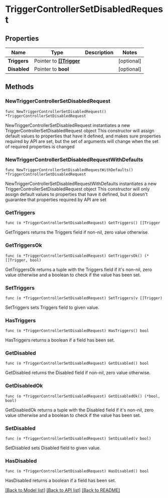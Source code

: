 # TriggerControllerSetDisabledRequest

## Properties

Name | Type | Description | Notes
------------ | ------------- | ------------- | -------------
**Triggers** | Pointer to [**[]Trigger**](Trigger.md) |  | [optional] 
**Disabled** | Pointer to **bool** |  | [optional] 

## Methods

### NewTriggerControllerSetDisabledRequest

`func NewTriggerControllerSetDisabledRequest() *TriggerControllerSetDisabledRequest`

NewTriggerControllerSetDisabledRequest instantiates a new TriggerControllerSetDisabledRequest object
This constructor will assign default values to properties that have it defined,
and makes sure properties required by API are set, but the set of arguments
will change when the set of required properties is changed

### NewTriggerControllerSetDisabledRequestWithDefaults

`func NewTriggerControllerSetDisabledRequestWithDefaults() *TriggerControllerSetDisabledRequest`

NewTriggerControllerSetDisabledRequestWithDefaults instantiates a new TriggerControllerSetDisabledRequest object
This constructor will only assign default values to properties that have it defined,
but it doesn't guarantee that properties required by API are set

### GetTriggers

`func (o *TriggerControllerSetDisabledRequest) GetTriggers() []Trigger`

GetTriggers returns the Triggers field if non-nil, zero value otherwise.

### GetTriggersOk

`func (o *TriggerControllerSetDisabledRequest) GetTriggersOk() (*[]Trigger, bool)`

GetTriggersOk returns a tuple with the Triggers field if it's non-nil, zero value otherwise
and a boolean to check if the value has been set.

### SetTriggers

`func (o *TriggerControllerSetDisabledRequest) SetTriggers(v []Trigger)`

SetTriggers sets Triggers field to given value.

### HasTriggers

`func (o *TriggerControllerSetDisabledRequest) HasTriggers() bool`

HasTriggers returns a boolean if a field has been set.

### GetDisabled

`func (o *TriggerControllerSetDisabledRequest) GetDisabled() bool`

GetDisabled returns the Disabled field if non-nil, zero value otherwise.

### GetDisabledOk

`func (o *TriggerControllerSetDisabledRequest) GetDisabledOk() (*bool, bool)`

GetDisabledOk returns a tuple with the Disabled field if it's non-nil, zero value otherwise
and a boolean to check if the value has been set.

### SetDisabled

`func (o *TriggerControllerSetDisabledRequest) SetDisabled(v bool)`

SetDisabled sets Disabled field to given value.

### HasDisabled

`func (o *TriggerControllerSetDisabledRequest) HasDisabled() bool`

HasDisabled returns a boolean if a field has been set.


[[Back to Model list]](../README.md#documentation-for-models) [[Back to API list]](../README.md#documentation-for-api-endpoints) [[Back to README]](../README.md)


